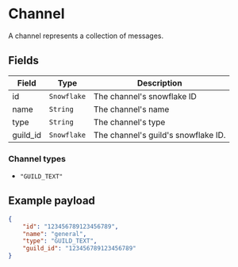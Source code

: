 # Channel

A channel represents a collection of messages.

## Fields

| Field | Type | Description |
| --- | --- | --- |
| id | `Snowflake` | The channel's snowflake ID |
| name | `String` | The channel's name |
| type | `String` | The channel's type |
| guild_id | `Snowflake` | The channel's guild's snowflake ID. |

### Channel types

- `"GUILD_TEXT"`

## Example payload

```json
{
    "id": "123456789123456789",
    "name": "general",
    "type": "GUILD_TEXT",
    "guild_id": "123456789123456789"
}
```
